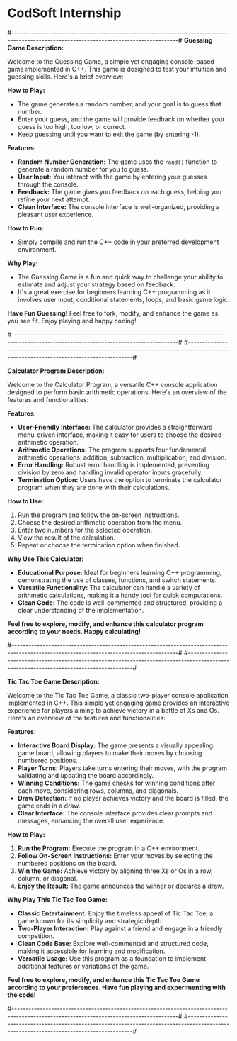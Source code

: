 # CodSoft Internship

#----------------------------------------------------------------------------------------------------------------------------------------#
**Guessing Game Description:**

Welcome to the Guessing Game, a simple yet engaging console-based game implemented in C++. This game is designed to test your intuition and guessing skills. Here's a brief overview:

**How to Play:**
- The game generates a random number, and your goal is to guess that number.
- Enter your guess, and the game will provide feedback on whether your guess is too high, too low, or correct.
- Keep guessing until you want to exit the game (by entering -1).

**Features:**
- **Random Number Generation:** The game uses the `rand()` function to generate a random number for you to guess.
- **User Input:** You interact with the game by entering your guesses through the console.
- **Feedback:** The game gives you feedback on each guess, helping you refine your next attempt.
- **Clean Interface:** The console interface is well-organized, providing a pleasant user experience.

**How to Run:**
- Simply compile and run the C++ code in your preferred development environment.

**Why Play:**
- The Guessing Game is a fun and quick way to challenge your ability to estimate and adjust your strategy based on feedback.
- It's a great exercise for beginners learning C++ programming as it involves user input, conditional statements, loops, and basic game logic.

**Have Fun Guessing!**
Feel free to fork, modify, and enhance the game as you see fit. Enjoy playing and happy coding!

#----------------------------------------------------------------------------------------------------------------------------------------#
#----------------------------------------------------------------------------------------------------------------------------------------#


**Calculator Program Description:**

Welcome to the Calculator Program, a versatile C++ console application designed to perform basic arithmetic operations. Here's an overview of the features and functionalities:

**Features:**
- **User-Friendly Interface:** The calculator provides a straightforward menu-driven interface, making it easy for users to choose the desired arithmetic operation.
- **Arithmetic Operations:** The program supports four fundamental arithmetic operations: addition, subtraction, multiplication, and division.
- **Error Handling:** Robust error handling is implemented, preventing division by zero and handling invalid operator inputs gracefully.
- **Termination Option:** Users have the option to terminate the calculator program when they are done with their calculations.

**How to Use:**
1. Run the program and follow the on-screen instructions.
2. Choose the desired arithmetic operation from the menu.
3. Enter two numbers for the selected operation.
4. View the result of the calculation.
5. Repeat or choose the termination option when finished.

**Why Use This Calculator:**
- **Educational Purpose:** Ideal for beginners learning C++ programming, demonstrating the use of classes, functions, and switch statements.
- **Versatile Functionality:** The calculator can handle a variety of arithmetic calculations, making it a handy tool for quick computations.
- **Clean Code:** The code is well-commented and structured, providing a clear understanding of the implementation.

**Feel free to explore, modify, and enhance this calculator program according to your needs. Happy calculating!**



#----------------------------------------------------------------------------------------------------------------------------------------#
#----------------------------------------------------------------------------------------------------------------------------------------#


**Tic Tac Toe Game Description:**

Welcome to the Tic Tac Toe Game, a classic two-player console application implemented in C++. This simple yet engaging game provides an interactive experience for players aiming to achieve victory in a battle of Xs and Os. Here's an overview of the features and functionalities:

**Features:**
- **Interactive Board Display:** The game presents a visually appealing game board, allowing players to make their moves by choosing numbered positions.
- **Player Turns:** Players take turns entering their moves, with the program validating and updating the board accordingly.
- **Winning Conditions:** The game checks for winning conditions after each move, considering rows, columns, and diagonals.
- **Draw Detection:** If no player achieves victory and the board is filled, the game ends in a draw.
- **Clear Interface:** The console interface provides clear prompts and messages, enhancing the overall user experience.

**How to Play:**
1. **Run the Program:** Execute the program in a C++ environment.
2. **Follow On-Screen Instructions:** Enter your moves by selecting the numbered positions on the board.
3. **Win the Game:** Achieve victory by aligning three Xs or Os in a row, column, or diagonal.
4. **Enjoy the Result:** The game announces the winner or declares a draw.

**Why Play This Tic Tac Toe Game:**
- **Classic Entertainment:** Enjoy the timeless appeal of Tic Tac Toe, a game known for its simplicity and strategic depth.
- **Two-Player Interaction:** Play against a friend and engage in a friendly competition.
- **Clean Code Base:** Explore well-commented and structured code, making it accessible for learning and modification.
- **Versatile Usage:** Use this program as a foundation to implement additional features or variations of the game.

**Feel free to explore, modify, and enhance this Tic Tac Toe Game according to your preferences. Have fun playing and experimenting with the code!**


#----------------------------------------------------------------------------------------------------------------------------------------#
#----------------------------------------------------------------------------------------------------------------------------------------#



